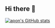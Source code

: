 ## Hi there 👋

<!--
**apon/apon** is a ✨ _special_ ✨ repository because its `README.md` (this file) appears on your GitHub profile.

Here are some ideas to get you started:

- 🔭 I’m currently working on ...
- 🌱 I’m currently learning ...
- 👯 I’m looking to collaborate on ...
- 🤔 I’m looking for help with ...
- 💬 Ask me about ...
- 📫 How to reach me: ...
- 😄 Pronouns: ...
- ⚡ Fun fact: ...
-->
[![apon's GitHub stats](https://github-readme-stats.vercel.app/api?username=apon&count_private=true&show_icons=true&theme=radical)](https://github.com/anuraghazra/github-readme-stats)
